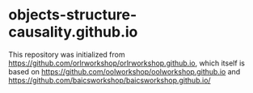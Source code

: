 # objects-structure-causality.github.io

This repository was initialized from https://github.com/orlrworkshop/orlrworkshop.github.io, which
itself is based on https://github.com/oolworkshop/oolworkshop.github.io and https://github.com/baicsworkshop/baicsworkshop.github.io/ 
